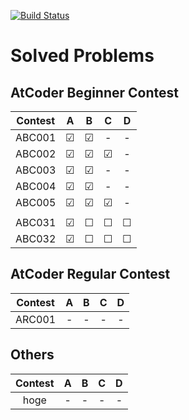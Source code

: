 <!--
# How to use atcoder.sh

``` shellscript:atcoder.sh
./atcoder.sh
```

Input directory name then make directory and change directory automatically.
-->
[![Build Status](https://travis-ci.org/mille-f/atcoder_codes.svg)](https://travis-ci.org/mille-f/atcoder_codes)

# Solved Problems
## AtCoder Beginner Contest


|Contest| A | B | C | D |
|:-----:|:-:|:-:|:-:|:-:|
|ABC001 |&#x2611;|&#x2611;|-|-|
|ABC002 |&#x2611;|&#x2611;|&#x2611;|-|
|ABC003 |&#x2611;|&#x2611;|-|-|
|ABC004 |&#x2611;|&#x2611;|-|-|
|ABC005 |&#x2611;|&#x2611;|&#x2611;|-|
| | | | | |
|ABC031 |&#x2611;|&#x2610;|&#x2610;|&#x2610;|
|ABC032 |&#x2611;|&#x2610;|&#x2610;|&#x2610;|

## AtCoder Regular Contest
|Contest| A | B | C | D |
|:-----:|:-:|:-:|:-:|:-:|
|ARC001 |-|-|-|-|

## Others

|Contest| A | B | C | D |
|:-----:|:-:|:-:|:-:|:-:|
|hoge |-|-|-|-|


